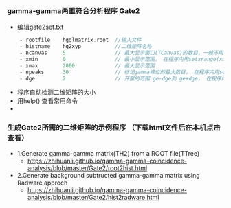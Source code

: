 

### gamma-gamma两重符合分析程序 Gate2
- 编辑gate2set.txt
```cpp
    - rootfile    hgglmatrix.root  //输入文件
    - histname    hg2xyp           //二维矩阵名称
    - ncanvas     5                // 最大显示窗口(TCanvas)的数目，一般不用修改， 在程序内用setncanvas(ncanvas)修改
    - xmin        0                // 最小显示范围， 在程序内用setxrange(xmin,xmax)修改
    - xmax        2000             // 最大显示范围
    - npeaks      30               // 标记gamma峰位的最大数目， 在程序内用setnpeaks(npeaks)修改
    - dge         2                // 开窗的范围 ge-dge到 ge+dge， 在程序内用setpeakwidth(npeaks)修改
```
- 程序自动检测二维矩阵的大小
- 用help() 查看常用命令
- 
### 生成Gate2所需的二维矩阵的示例程序 （下载html文件后在本机点击查看）
- 1.Generate gamma-gamma matrix(TH2) from a ROOT file(TTree)
    - <https://zhihuanli.github.io/gamma-gamma-coincidence-analysis/blob/master/Gate2/root2hist.html>
- 2.Generate background subtructed gamma-gamma matrix using Radware approch
    - <https://zhihuanli.github.io/gamma-gamma-coincidence-analysis/blob/master/Gate2/hist2radware.html>

